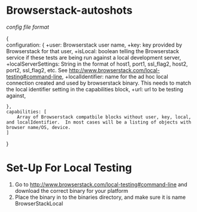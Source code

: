 Browserstack-autoshots
=======================


*config file format*

{	
	configuration: {
		+user: Browserstack user name,
		+key: key provided by Browserstack for that user,
		+isLocal: boolean telling the Browserstack service if these tests are being run against a local development server,
		+localServerSettings: String in the format of host1, port1, ssl_flag2, host2, port2, ssl_flag2, etc. See http://www.browserstack.com/local-testing#command-line,
		+localIdentifier: name for the ad hoc local connection created and used by browserstack binary.  This needs to match the local identifier setting in the capabilities block,
		+url: url to be testing against,

	},
	capabilities: [
		Array of Browserstack compatbile blocks without user, key, local, and localIdentifier.  In most cases will be a listing of objects with browser name/OS, device.
	]
}


Set-Up For Local Testing
=========================
1) Go to http://www.browserstack.com/local-testing#command-line and download the correct binary for your platform
2) Place the binary in to the binaries directory, and make sure it is name BrowserStackLocal